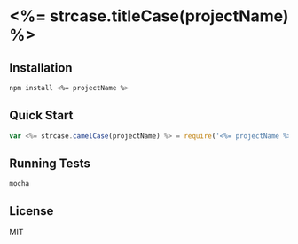 # <%= strcase.titleCase(projectName) %>

<!-- [![Build Status](https://secure.travis-ci.org/<%= userGitHubName %>/<%= projectName %>.png)](http://travis-ci.org/<%= userGitHubName %>/<%= projectName %>) -->

## Installation

```bash
npm install <%= projectName %>
```

## Quick Start

```js
var <%= strcase.camelCase(projectName) %> = require('<%= projectName %>');
```

## Running Tests

```
mocha
```

## License

MIT